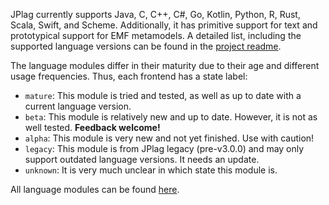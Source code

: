 JPlag currently supports Java, C, C++, C#, Go, Kotlin, Python, R, Rust, Scala, Swift, and Scheme. Additionally, it has primitive support for text and prototypical support for EMF metamodels. A detailed list, including the supported language versions can be found in the [project readme](https://github.com/jplag/JPlag/blob/main/README.md#supported-languages).

The language modules differ in their maturity due to their age and different usage frequencies.
Thus, each frontend has a state label:
- `mature`: This module is tried and tested, as well as up to date with a current language version.
- `beta`: This module is relatively new and up to date. However, it is not as well tested. **Feedback welcome!**
- `alpha`: This module is very new and not yet finished. Use with caution! 
- `legacy`: This module is from JPlag legacy (pre-v3.0.0) and may only support outdated language versions. It needs an update.
- `unknown`: It is very much unclear in which state this module is.

All language modules can be found [here](https://github.com/jplag/JPlag/tree/master/languages).
